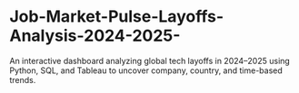 # Job-Market-Pulse-Layoffs-Analysis-2024-2025-
An interactive dashboard analyzing global tech layoffs in 2024–2025 using Python, SQL, and Tableau to uncover company, country, and time-based trends.
